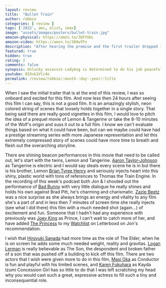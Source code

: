 ```yaml
---
layout: review
title:  "Bullet Train"
author: robbie
categories: [ review ]
tags: ['2022', amc, alist, imax]
image: "assets/images/posters/bullet-train.jpg"
amazon-physical: https://amzn.to/3bFYUbL
amazon-video: https://amzn.to/3A9wfFo
description: "After hearing the premise and the first trailer dropped I was all in and about 20 minutes into the film I was wondering how long this film was going to be.  There are lots of fun moments and great performances but overall it is lacking in any substance."
featured: true
hidden: true
rating: 2
comments: false
synopsis: Unlucky assassin Ladybug is determined to do his job peacefully after one too many gigs gone off the rails. Fate, however, may have other plans, as Ladybug's latest mission puts him on a collision course with lethal adversaries from around the globe—all with connected, yet conflicting, objectives—on the world's fastest train.
youtube: 0IOsk2Vlc4o
permalink: /review/robbie/:month-:day-:year/:title
---
```


When I saw the initial trailer that is at the end of this review, I was so onboard and excited for this film.  And now less then 24 hours after seeing this film I can say, this is not a good film.  It is an amazingly stylish, neon colored string of scenes that loosely holds together in a single story.  That being said there are really good vignettes in this film, I would love to pitch the idea of a prequel movie of Lemon & Tangerine or take the 8-10 minutes of the Wolf's origin and suss it out to a full film.  I know we can't evaluate things based on what it could have been, but can we maybe could have had a prestige streaming series with more Japanese representation and let this extremely compressed story of scenes could have more time to breath and flesh out the overarching storyline.

There are shining beacon performances in this movie that need to be called out, let's start with the twins, Lemon and Tangerine.  <a href="https://www.imdb.com/name/nm1093951/">Aaron Taylor-Johnson</a> as Tangerine is electric and I would say steals every scene he is in but there is his brother, Lemon <a href="https://www.imdb.com/name/nm3109964/">Brian Tyree Henry</a> and seriously injects heart into this shiny, plastic world with tons of references to Thomas the Train Engine.  In the recording of this week's podcast both Jon & I shouted out the performance of <a href="https://www.imdb.com/name/nm9559545/">Bad Bunny</a> with very little dialogue he really shines and holds his own against Brad Pitt, he's charming and charismatic.  <a href="https://www.imdb.com/name/nm5939164/">Zazie Beetz</a> was a nice surprise as she always brings an energy and vitality to any film she's a part of and in less then 7 minutes of screen time she really injects (see what I did there) this film with a much needed shot (again...) of excitement and fun.  Someone that I hadn't had any experience with previously was <a href="https://www.imdb.com/name/nm1428821/">Joey King</a> as Prince, I can't wait to catch more of her, and have added <a href="https://www.imdb.com/title/tt13406136/">The Princess</a> to my <a href="https://letterboxd.com/robbiethegeek/watchlist/">Watchlist</a> on Letterboxd on Jon's recommendation.

I wish that <a href="https://www.imdb.com/name/nm0760796/">Hiroyuki Sanada</a> had more time as the role of The Elder, when he is on screen he adds some much needed weight, reality and gravitas. <a href="https://www.imdb.com/name/nm0503567/">Logan Lerman</a> is really believable as The Son, the despondent and broken father of a son that was pushed off a building to kick off this film.  There are two actors that I wish were given more to do in this film, <a href="https://www.imdb.com/name/nm1199811/">Masi Oka</a> as Conductor is fun and playful with his limited scenes, and <a href="https://www.imdb.com/name/nm7232332/">Karen Fukuhara</a> as Kayda Izumi Concession Girl has so little to do that I was left scratching my head why you would cast such a great, expressive actress to fill such a tiny and inconsequential role.